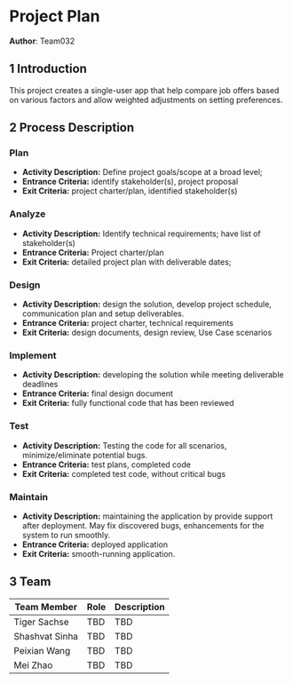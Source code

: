 # Project Plan

**Author**: Team032

## 1 Introduction

This project creates a single-user app that help compare job offers based on various factors and allow weighted adjustments on setting preferences.
## 2 Process Description

### Plan
- **Activity Description:** Define project goals/scope at a broad level;
- **Entrance Criteria:** identify stakeholder(s), project proposal
- **Exit Criteria:** project charter/plan, identified stakeholder(s)
### Analyze
- **Activity Description:** Identify technical requirements; have list of stakeholder(s)
- **Entrance Criteria:** Project charter/plan
- **Exit Criteria:** detailed project plan with deliverable dates; 
### Design
- **Activity Description:** design the solution, develop project schedule, communication plan and setup deliverables.
- **Entrance Criteria:** project charter, technical requirements
- **Exit Criteria:** design documents, design review, Use Case scenarios
### Implement
- **Activity Description:** developing the solution while meeting deliverable deadlines
- **Entrance Criteria:** final design document
- **Exit Criteria:** fully functional code that has been reviewed
### Test
- **Activity Description:** Testing the code for all scenarios, minimize/eliminate potential bugs.
- **Entrance Criteria:** test plans, completed code
- **Exit Criteria:** completed test code, without critical bugs
### Maintain
- **Activity Description:** maintaining the application by provide support after deployment. May fix discovered bugs, enhancements for the system to run smoothly.
- **Entrance Criteria:** deployed application
- **Exit Criteria:** smooth-running application.

## 3 Team

| **Team Member** | **Role** | **Description** |
|-----------------|----------|-----------------|
| Tiger Sachse    | TBD      | TBD             |
| Shashvat Sinha  | TBD      | TBD             |
| Peixian Wang    | TBD      | TBD             |
| Mei Zhao        | TBD      | TBD             |
